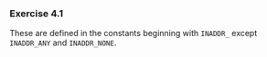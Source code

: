 ### Exercise 4.1

These are defined in the constants beginning with `INADDR_` except `INADDR_ANY` and `INADDR_NONE`.
